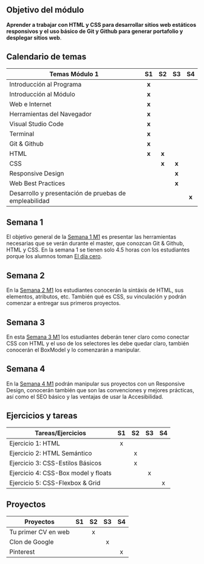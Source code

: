 ## Objetivo del módulo

 **Aprender a trabajar con HTML y CSS para desarrollar sitios web estáticos responsivos y el uso básico de Git y Github para generar portafolio y desplegar sitios web**. 
## Calendario de temas

|                          Temas Módulo 1                         | S1 | S2  |S3 | S4    |
|-----------------------------------------------------|:--------:|:-----:|:-----:|:-----:|
| Introducción al Programa                              |   **x**  |       |       |       |
| Introducción al Módulo                                |   **x**  |       |       |       |
| Web e Internet                                        |   **x**  |       |       |       |
| Herramientas del Navegador                            |   **x**  |       |       |       |
| Visual Studio Code                                    |   **x**  |       |       |       |
| Terminal                                              |   **x**  |       |       |       |
| Git & Github                                          |   **x**  |       |       |       |
| HTML                                                  |   **x**  | **x** |       |       |
| CSS                                                   |          | **x** | **x** |       |
| Responsive Design                                     |          |       | **x** |       |
| Web Best Practices                                    |          |       | **x** |       |
| Desarrollo y presentación de pruebas de empleabilidad |          |       |       | **x** |

## Semana 1
El objetivo general de la [Semana 1 M1](/Módulos/M1/Semana%201%20M1.md) es presentar las herramientas necesarias que se verán durante el master, que conozcan Git & Github, HTML y CSS.
En la semana 1 se tienen solo 4.5 horas con los estudiantes porque los alumnos toman [El día cero](/El%20día%20cero.md).

## Semana 2
En la [Semana 2 M1](/Módulos/M1/Semana%202%20M1.md) los estudiantes conocerán la sintáxis de HTML, sus elementos, atributos, etc. También qué es CSS, su vinculación y podrán comenzar a entregar sus primeros proyectos.
## Semana 3
En esta [Semana 3 M1](/Módulos/M1/Semana%203%20M1.md) los estudiantes deberán tener claro como conectar CSS con HTML y el uso de los selectores les debe quedar claro, también conocerán el BoxModel y lo comenzarán a manipular.
## Semana 4
En la [Semana 4 M1](/Módulos/M1/Semana%204%20M1.md) podrán manipular sus proyectos con un Responsive Design, conocerán también que son las convenciones y mejores prácticas, así como el SEO básico y las ventajas de usar la Accesibilidad.
## Ejercicios y tareas

| Tareas/Ejercicios                   | S1 | S2 | S3 | S4 |
|-------------------------------------|:----:|:----:|:----:|:----:|
| Ejercicio 1: HTML                   |  x  |    |    |    |
| Ejercicio 2: HTML Semántico         |    |  x  |    |    |
| Ejercicio 3: CSS-Estilos Básicos    |    |  x  |    |    |
| Ejercicio 4: CSS-Box model y floats |    |    |  x  |    |
| Ejercicio 5: CSS-Flexbox & Grid     |    |    |    |  x  |
## Proyectos

| Proyectos                            | S1 | S2 | S3 | S4 |
|---------------------------------------|:--:|:--:|:--:|:--:|
| Tu primer CV en web                      |    |  x |    |    |
| Clon de Google          |    |   |  x  |    |
|  Pinterest    |    |    |   |  x  |
